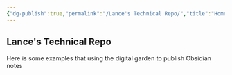 ```yaml
---
{"dg-publish":true,"permalink":"/Lance's Technical Repo/","title":"Home","tags":["gardenEntry"]}
---
```


## Lance's Technical Repo

Here is some examples that using the digital garden to publish Obsidian notes